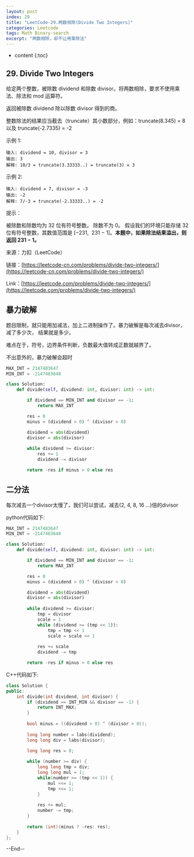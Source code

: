 ```yaml
---
layout: post
index: 29
title: "LeetCode-29.两数相除(Divide Two Integers)"
categories: Leetcode
tags: Math Binary-search
excerpt: "两数相除，却不让用乘除法"
---
```


* content
{:toc}

## 29. Divide Two Integers

给定两个整数，被除数 dividend 和除数 divisor。将两数相除，要求不使用乘法、除法和 mod 运算符。

返回被除数 dividend 除以除数 divisor 得到的商。

整数除法的结果应当截去（truncate）其小数部分，例如：truncate(8.345) = 8 以及 truncate(-2.7335) = -2

示例 1:

```
输入: dividend = 10, divisor = 3
输出: 3
解释: 10/3 = truncate(3.33333..) = truncate(3) = 3
```

示例 2:

```
输入: dividend = 7, divisor = -3
输出: -2
解释: 7/-3 = truncate(-2.33333..) = -2
```

提示：

被除数和除数均为 32 位有符号整数。
除数不为 0。
假设我们的环境只能存储 32 位有符号整数，其数值范围是 [−231,  231 − 1]。**本题中，如果除法结果溢出，则返回 231 − 1。**

来源：力扣（LeetCode）

链接：[https://leetcode-cn.com/problems/divide-two-integers/](https://leetcode-cn.com/problems/divide-two-integers/)

Link：[https://leetcode.com/problems/divide-two-integers/](https://leetcode.com/problems/divide-two-integers/)

## 暴力破解

题目限制，就只能用加减法，加上二进制操作了。暴力破解是每次减去divisor， 减了多少次， 结果就是多少。

难点在于，符号，边界条件判断，负数最大值转成正数就越界了。

不出意外的，暴力破解会超时

```python
MAX_INT = 2147483647
MIN_INT = -2147483648

class Solution:
    def divide(self, dividend: int, divisor: int) -> int:

        if dividend == MIN_INT and divisor == -1:
            return MAX_INT

        res = 0
        minus = (dividend > 0) ^ (divisor > 0)

        dividend = abs(dividend)
        divisor = abs(divisor)
        
        while dividend >= divisor:
            res += 1
            dividend -= divisor

        return -res if minus > 0 else res
```

## 二分法

每次减去一个divisor太慢了，我们可以尝试，减去(2, 4, 8, 16 ...)倍的divisor

python代码如下:

```python
MAX_INT = 2147483647
MIN_INT = -2147483648

class Solution:
    def divide(self, dividend: int, divisor: int) -> int:

        if dividend == MIN_INT and divisor == -1:
            return MAX_INT

        res = 0
        minus = (dividend > 0) ^ (divisor > 0)

        dividend = abs(dividend)
        divisor = abs(divisor)
        
        while dividend >= divisor:
            tmp = divisor
            scale = 1
            while (dividend >= (tmp << 1)):
                tmp = tmp << 1
                scale = scale << 1
                
            res += scale
            dividend -= tmp

        return -res if minus > 0 else res
```

C++代码如下:

```cpp
class Solution {
public:
    int divide(int dividend, int divisor) {
        if (dividend == INT_MIN && divisor == -1) {
            return INT_MAX;
        }
        
        bool minus = ((dividend > 0) ^ (divisor > 0));
        
        long long number = labs(dividend);
        long long div = labs(divisor);

        long long res = 0;
        
        while (number >= div) {
            long long tmp = div;
            long long mul = 1;
            while(number >= (tmp << 1)) {
                mul <<= 1;
                tmp <<= 1;
            }
            
            res += mul;
            number -= tmp;
        }
        
        return (int)(minus ? -res: res);
    }
};
```

--End--


